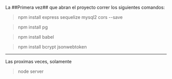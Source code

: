 La ##Primera vez## que abran el proyecto correr los siguientes comandos:

> npm install express sequelize mysql2 cors --save

> npm install pg

>npm install babel

>npm install bcrypt jsonwebtoken

----------------------------------------------------------------------------------

Las proximas veces, solamente

>node server
